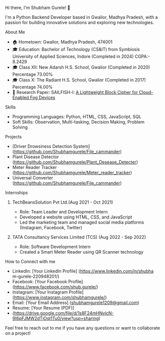 Hi there, I'm Shubham Gurele! 👋

I'm a Python Backend Developer based in Gwalior, Madhya Pradesh, with a passion for building innovative solutions and exploring new technologies. 

About Me

- 🏠 Hometown: Gwalior, Madhya Pradesh, 474001
- 🎓 Education: Bachelor of Technology (CS&IT) from Symbiosis University of Applied Sciences, Indore (Completed in 2024) CGPA:- 8.2429
- 🎓 Class XII: New Adarsh H.S. School, Gwalior (Completed in 2020) Percentage 73.00%
- 🎓 Class X: The Radiant H.S. School, Gwalior (Completed in 2017) Percentage 74.00%
- 📜 Research Paper: SAILFISH-I: [A Lightweight Block Cipher for Cloud-Enabled Fog Devices](https://xplorestaging.ieee.org/document/9997844)

Skills

- Programming Languages: Python, HTML, CSS, JavaScript, SQL
- Soft Skills: Observation, Multi-tasking, Decision Making, Problem Solving

Projects

- [Driver Drowsiness Detection System]
(https://github.com/Shubhamgurele/File_cammander)
- Plant Disease Detector
(https://github.com/Shubhamgurele/Plant_Desease_Detecter)
- Meter Reader Tracker
(https://github.com/Shubhamgurele/Meter_reader_tracker)
- Universal Converter
(https://github.com/Shubhamgurele/File_cammander)

Internships

1. TechBeansSolution Pvt Ltd.(Aug 2021 - Oct 2021)
   - Role: Team Leader and Development Intern
   - Developed a website using HTML, CSS, and JavaScript
   - Led the marketing team and managed social media platforms (Instagram, Facebook, Twitter)

2. TATA Consultancy Services Limited (TCS) (Aug 2022 - Sep 2022)
   - Role: Software Development Intern
   - Created a Smart Meter Reader using QR Scanner technology

How to Connect with me

- LinkedIn: [Your LinkedIn Profile]
(https://www.linkedin.com/in/shubha
m-gurele-220948201/)
- Facebook: [Your Facebook Profile]
(https://www.facebook.com/shub.gurele/)
- Instagram: [Your Instagram Profile]
(https://www.instagram.com/shubhamgurele/)
- Email: [Your Email Address]
(shubhamgurele1209@gmail.com)
- Resume: [Your Resume (PDF)]
- (https://drive.google.com/file/d/1s8F24mHNvlcN-9I6pFJMW2dTjOql1Tu0/view?usp=sharing)

Feel free to reach out to me if you have any questions or want to collaborate on a project!

